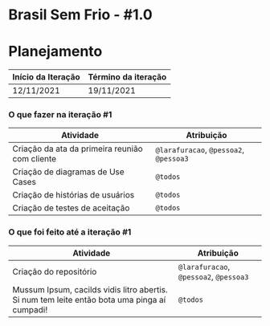 # Brasil Sem Frio - #1.0

# Planejamento

| Início da Iteração | Término da iteração |
| ------------------ | ------------------- |
| 12/11/2021         | 19/11/2021          |


### O que fazer na iteração #1

| Atividade                                                    | Atribuição                         |
| ------------------------------------------------------------ | ---------------------------------- |
| Criação da ata da primeira reunião com cliente               | `@larafuracao`, `@pessoa2`, `@pessoa3` |
| Criação de diagramas de Use Cases                            | `@todos`                           |
| Criação de histórias de usuários                             | `@todos`                           |
| Criação de testes de aceitação                               | `@todos`                           |

### O que foi feito até a iteração #1

| Atividade                                                    | Atribuição                         |
| ------------------------------------------------------------ | ---------------------------------- |
| Criação do repositório | `@larafuracao`, `@pessoa2`, `@pessoa3` |
| Mussum Ipsum, cacilds vidis litro abertis. Si num tem leite então bota uma pinga aí cumpadi! | `@todos`                           |
